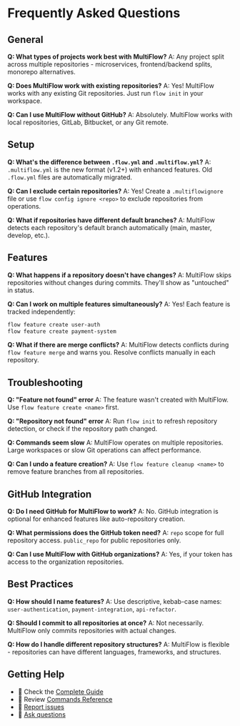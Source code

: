 # Frequently Asked Questions

## General

**Q: What types of projects work best with MultiFlow?**
A: Any project split across multiple repositories - microservices, frontend/backend splits, monorepo alternatives.

**Q: Does MultiFlow work with existing repositories?**
A: Yes! MultiFlow works with any existing Git repositories. Just run `flow init` in your workspace.

**Q: Can I use MultiFlow without GitHub?**
A: Absolutely. MultiFlow works with local repositories, GitLab, Bitbucket, or any Git remote.

## Setup

**Q: What's the difference between `.flow.yml` and `.multiflow.yml`?**
A: `.multiflow.yml` is the new format (v1.2+) with enhanced features. Old `.flow.yml` files are automatically migrated.

**Q: Can I exclude certain repositories?**
A: Yes! Create a `.multiflowignore` file or use `flow config ignore <repo>` to exclude repositories from operations.

**Q: What if repositories have different default branches?**
A: MultiFlow detects each repository's default branch automatically (main, master, develop, etc.).

## Features

**Q: What happens if a repository doesn't have changes?**
A: MultiFlow skips repositories without changes during commits. They'll show as "untouched" in status.

**Q: Can I work on multiple features simultaneously?**
A: Yes! Each feature is tracked independently:
```bash
flow feature create user-auth
flow feature create payment-system
```

**Q: What if there are merge conflicts?**
A: MultiFlow detects conflicts during `flow feature merge` and warns you. Resolve conflicts manually in each repository.

## Troubleshooting

**Q: "Feature not found" error**
A: The feature wasn't created with MultiFlow. Use `flow feature create <name>` first.

**Q: "Repository not found" error**
A: Run `flow init` to refresh repository detection, or check if the repository path changed.

**Q: Commands seem slow**
A: MultiFlow operates on multiple repositories. Large workspaces or slow Git operations can affect performance.

**Q: Can I undo a feature creation?**
A: Use `flow feature cleanup <name>` to remove feature branches from all repositories.

## GitHub Integration

**Q: Do I need GitHub for MultiFlow to work?**
A: No. GitHub integration is optional for enhanced features like auto-repository creation.

**Q: What permissions does the GitHub token need?**
A: `repo` scope for full repository access. `public_repo` for public repositories only.

**Q: Can I use MultiFlow with GitHub organizations?**
A: Yes, if your token has access to the organization repositories.

## Best Practices

**Q: How should I name features?**
A: Use descriptive, kebab-case names: `user-authentication`, `payment-integration`, `api-refactor`.

**Q: Should I commit to all repositories at once?**
A: Not necessarily. MultiFlow only commits repositories with actual changes.

**Q: How do I handle different repository structures?**
A: MultiFlow is flexible - repositories can have different languages, frameworks, and structures.

## Getting Help

- 📖 Check the [Complete Guide](GUIDE.md)
- 🔧 Review [Commands Reference](COMMANDS.md)
- 🐛 [Report issues](https://github.com/arunprabusiva/multiflow-cli/issues)
- 💬 [Ask questions](https://github.com/arunprabusiva/multiflow-cli/discussions)